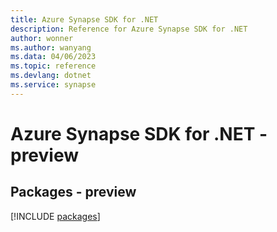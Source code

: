 ```yaml
---
title: Azure Synapse SDK for .NET
description: Reference for Azure Synapse SDK for .NET
author: wonner
ms.author: wanyang
ms.data: 04/06/2023
ms.topic: reference
ms.devlang: dotnet
ms.service: synapse
---
```

# Azure Synapse SDK for .NET - preview
## Packages - preview
[!INCLUDE [packages](synapse-index.md)]